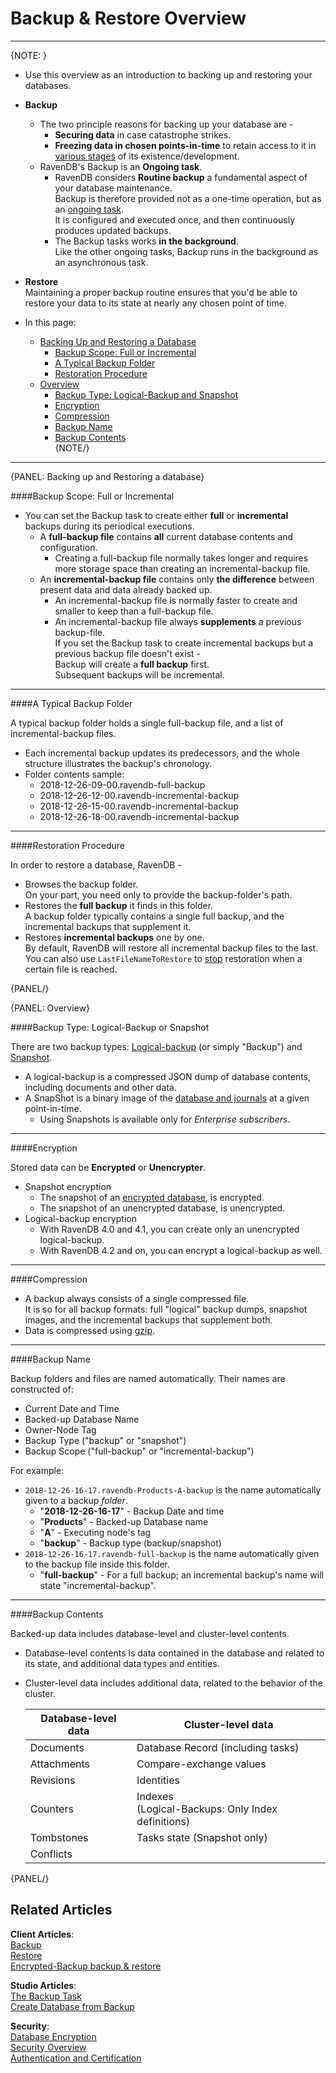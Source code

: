 ﻿# Backup & Restore Overview
---

{NOTE: }

* Use this overview as an introduction to backing up and restoring your databases.  

* **Backup**  
   * The two principle reasons for backing up your database are -  
      * **Securing data** in case catastrophe strikes.  
      * **Freezing data in chosen points-in-time** to retain access to it in [various stages](../../../../client-api/operations/maintenance/backup/backup#point-in-time-backup) of its existence/development.  
   * RavenDB's Backup is an **Ongoing task**.  
      * RavenDB considers **Routine backup** a fundamental aspect of your database maintenance.  
        Backup is therefore provided not as a one-time operation, but as an [ongoing task](../../../../studio/database/tasks/ongoing-tasks/general-info).  
        It is configured and executed once, and then continuously produces updated backups.  
      * The Backup tasks works **in the background**.  
        Like the other ongoing tasks, Backup runs in the background as an asynchronous task.  

* **Restore**  
    Maintaining a proper backup routine ensures that you'd be able to restore your data to its state at nearly any chosen point of time.  

* In this page:  
  * [Backing Up and Restoring a Database](../../../../client-api/operations/maintenance/backup/overview#backing-up-and-restoring-a-database)  
     * [Backup Scope: Full or Incremental](../../../../client-api/operations/maintenance/backup/overview#backup-scope-full-or-incremental)  
     * [A Typical Backup Folder](../../../../client-api/operations/maintenance/backup/overview#a-typical-backup-folder)  
     * [Restoration Procedure](../../../../client-api/operations/maintenance/backup/overview#restoration-procedure)  
  * [Overview](../../../../client-api/operations/maintenance/backup/overview#overview)  
      * [Backup Type: Logical-Backup and Snapshot](../../../../client-api/operations/maintenance/backup/overview#backup-type-logical-backup-or-snapshot)  
      * [Encryption](../../../../client-api/operations/maintenance/backup/overview#encryption)  
      * [Compression](../../../../client-api/operations/maintenance/backup/overview#compression)  
      * [Backup Name](../../../../client-api/operations/maintenance/backup/overview#backup-name)  
      * [Backup Contents](../../../../client-api/operations/maintenance/backup/overview#backup-contents)  
{NOTE/}

---

{PANEL: Backing up and Restoring a database}

####Backup Scope: Full or Incremental

* You can set the Backup task to create either **full** or **incremental** backups during its periodical executions.  
   * A **full-backup file** contains **all** current database contents and configuration.  
      * Creating a full-backup file normally takes longer and requires more storage space than creating an incremental-backup file.  
   * An **incremental-backup file** contains only **the difference** between present data and data already backed up.  
      * An incremental-backup file is normally faster to create and smaller to keep than a full-backup file.  
      * An incremental-backup file always **supplements** a previous backup-file.  
        If you set the Backup task to create incremental backups but a previous backup file doesn't exist -  
        Backup will create a **full backup** first.  
        Subsequent backups will be incremental.  

---

####A Typical Backup Folder

A typical backup folder holds a single full-backup file, and a list of incremental-backup files.  

* Each incremental backup updates its predecessors, and the whole structure illustrates the backup's chronology.  
* Folder contents sample:  
   * 2018-12-26-09-00.ravendb-full-backup
   * 2018-12-26-12-00.ravendb-incremental-backup
   * 2018-12-26-15-00.ravendb-incremental-backup
   * 2018-12-26-18-00.ravendb-incremental-backup

---

####Restoration Procedure

In order to restore a database, RavenDB -  

* Browses the backup folder.  
  On your part, you need only to provide the backup-folder's path.  
* Restores the **full backup** it finds in this folder.  
  A backup folder typically contains a single full backup, and the incremental backups that supplement it.  
* Restores **incremental backups** one by one.  
  By default, RavenDB will restore all incremental backup files to the last.  
  You can also use `LastFileNameToRestore` to [stop](../../../../client-api/operations/maintenance/backup/restore#restore-backup-configuration) restoration when a certain file is reached.  

{PANEL/}

{PANEL: Overview}

####Backup Type: Logical-Backup or Snapshot  

There are two backup types: [Logical-backup](../../../../client-api/operations/maintenance/backup/backup#logical-backup-or-simply-backup) (or simply "Backup") and [Snapshot](../../../../client-api/operations/maintenance/backup/backup#snapshot).  

* A logical-backup is a compressed JSON dump of database contents, including documents and other data.  
* A SnapShot is a binary image of the [database and journals](../../../../server/storage/directory-structure#storage--directory-structure) at a given point-in-time.  
   * Using Snapshots is available only for _Enterprise subscribers_.  

---

####Encryption

Stored data can be **Encrypted** or **Unencrypter**.  

* Snapshot encryption  
   * The snapshot of an [encrypted database](../../../../server/security/encryption/database-encryption), is encrypted.  
   * The snapshot of an unencrypted database, is unencrypted.  
* Logical-backup encryption  
   * With RavenDB 4.0 and 4.1, you can create only an unencrypted logical-backup.  
   * With RavenDB 4.2 and on, you can encrypt a logical-backup as well.  

---

####Compression

* A backup always consists of a single compressed file.  
  It is so for all backup formats: full "logical" backup dumps, snapshot images, and the incremental backups that supplement both.  
* Data is compressed using [gzip](https://www.gzip.org/).  

---

####Backup Name

Backup folders and files are named automatically. Their names are constructed of:  

* Current Date and Time  
* Backed-up Database Name  
* Owner-Node Tag  
* Backup Type ("backup" or "snapshot")  
* Backup Scope ("full-backup" or "incremental-backup")  

For example:  

* `2018-12-26-16-17.ravendb-Products-A-backup` is the name automatically given to a backup _folder_.  
    * "**2018-12-26-16-17**" - Backup Date and time  
    * "**Products**" - Backed-up Database name  
    * "**A**" - Executing node's tag
    * "**backup**" - Backup type (backup/snapshot)  
* `2018-12-26-16-17.ravendb-full-backup` is the name automatically given to the backup file inside this folder.  
    * "**full-backup**" - For a full backup; an incremental backup's name will state "incremental-backup".  

---

####Backup Contents

Backed-up data includes database-level and cluster-level contents.  

* Database-level contents is data contained in the database and related to its state, and additional data types and entities.  
* Cluster-level data includes additional data, related to the behavior of the cluster.  

  | Database-level data | Cluster-level data|
  | ----|---- |
  | Documents | Database Record (including tasks) |
  | Attachments | Compare-exchange values |
  | Revisions | Identities |
  | Counters | Indexes <BR> (Logical-Backups: Only Index definitions) |
  | Tombstones | Tasks state (Snapshot only) |
  | Conflicts |

{PANEL/}

## Related Articles  
**Client Articles**:  
[Backup](../../../../client-api/operations/maintenance/backup/backup)  
[Restore](../../../../client-api/operations/maintenance/backup/restore)  
[Encrypted-Backup backup & restore](../../../../client-api/operations/maintenance/backup/encrypted-backup)  

**Studio Articles**:  
[The Backup Task](../../../../studio/database/tasks/ongoing-tasks/backup-task)  
[Create Database from Backup](../../../../studio/server/databases/create-new-database/from-backup)  

**Security**:  
[Database Encryption](../../../../server/security/encryption/database-encryption)  
[Security Overview](../../../../server/security/overview)  
[Authentication and Certification](../../../../server/security/authentication/certificate-configuration)  
